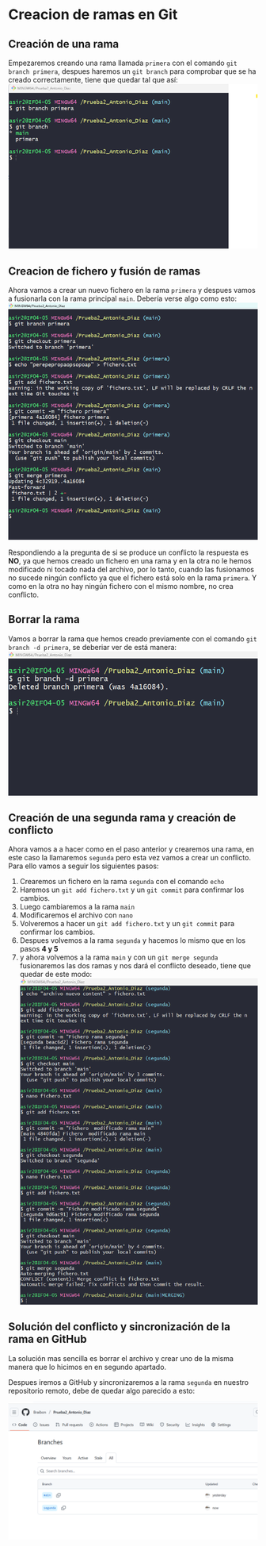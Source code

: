 # Creacion de ramas en Git

## Creación de una rama

Empezaremos creando una rama llamada `primera` con el comando `git branch primera`, despues  haremos un `git branch` para comprobar que se ha creado correctamente, tiene que quedar tal que así:
![](img/primera.png)

## Creacion de fichero y fusión de ramas

Ahora vamos a crear un nuevo fichero en la rama `primera` y despues vamos a fusionarla con la rama principal `main`.
Debería verse algo como esto:
![](img/fichero_primera.png)

Respondiendo a la pregunta de si se produce un conflicto la respuesta es **NO**, ya que hemos creado un fichero en una rama y en la otra no le hemos modificado ni tocado nada del archivo, por lo tanto, cuando las fusionamos no sucede ningún conflicto ya que el fichero está solo en la rama `primera`. Y como en la otra no hay ningún fichero  con el mismo nombre, no crea conflicto.

## Borrar la rama

Vamos a borrar la rama que hemos creado previamente con el comando `git branch -d primera`, se deberiar ver de está manera:
![](img/borrar.png)

## Creación de una segunda rama y creación de conflicto

Ahora vamos a a hacer como en el paso anterior y crearemos una rama, en este caso la llamaremos `segunda` pero esta vez vamos a crear un conflicto.
Para ello vamos a seguir los siguientes pasos:
1. Crearemos un fichero en la rama `segunda` con el comando `echo`
2. Haremos un `git add fichero.txt` y un `git commit` para confirmar los cambios.
3. Luego cambiaremos a la rama `main` 
4. Modificaremos el archivo con `nano`
5. Volveremos a hacer un `git add fichero.txt` y un `git commit` para confirmar los cambios.
6. Despues volvemos a la rama `segunda` y hacemos lo mismo que en los pasos **4 y 5**
7. y ahora volvemos a la rama `main` y con un `git merge segunda` fusionaremos las dos ramas y nos dará el conflicto deseado, tiene que quedar de este modo:
![](img/Error.png)

## Solución del conflicto y sincronización de la rama en GitHub

La solución mas sencilla es borrar el archivo y crear uno de la misma manera que lo hicimos en en segundo apartado.

Despues iremos a GitHub y sincronizaremos a la rama `segunda` en nuestro repositorio remoto, debe de quedar algo parecido a esto:

![](img/Rama.png)

